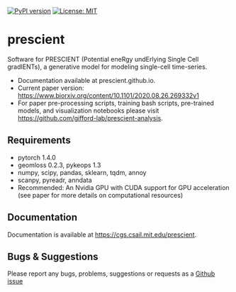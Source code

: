 [![PyPI version](https://badge.fury.io/py/prescient.svg)](https://badge.fury.io/py/prescient)
[![License: MIT](https://img.shields.io/badge/License-MIT-yellow.svg)](https://opensource.org/licenses/MIT)

# prescient
Software for PRESCIENT (Potential eneRgy undErlying Single Cell gradIENTs), a generative model for modeling single-cell time-series.
+ Documentation available at prescient.github.io.
+ Current paper version: https://www.biorxiv.org/content/10.1101/2020.08.26.269332v1
+ For paper pre-processing scripts, training bash scripts, pre-trained models, and visualization notebooks please visit https://github.com/gifford-lab/prescient-analysis.

<!-- ![trajectories_gif](docs/assets/gifs/trajectories.gif) -->

## Requirements

+ pytorch 1.4.0
+ geomloss 0.2.3, pykeops 1.3
+ numpy, scipy, pandas, sklearn, tqdm, annoy
+ scanpy, pyreadr, anndata
+ Recommended: An Nvidia GPU with CUDA support for GPU acceleration (see paper for more details on computational resources)

## Documentation
Documentation is available at https://cgs.csail.mit.edu/prescient.


## Bugs & Suggestions

Please report any bugs, problems, suggestions or requests as a [Github issue](https://github.com/gifford-lab/prescient/issues)

